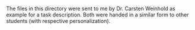 The files in this directory were sent to me by Dr. Carsten Weinhold as example
for a task description. Both were handed in a similar form to other students 
(with respective personalization).